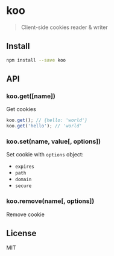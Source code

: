 # koo

> Client-side cookies reader & writer

## Install

```sh
npm install --save koo
```

## API

### koo.get([name])

Get cookies

```js
koo.get(); // {hello: 'world'}
koo.get('hello'); // 'world'
```

### koo.set(name, value[, options])

Set cookie with `options` object:

* `expires`
* `path`
* `domain`
* `secure`

### koo.remove(name[, options])

Remove cookie

## License

MIT
